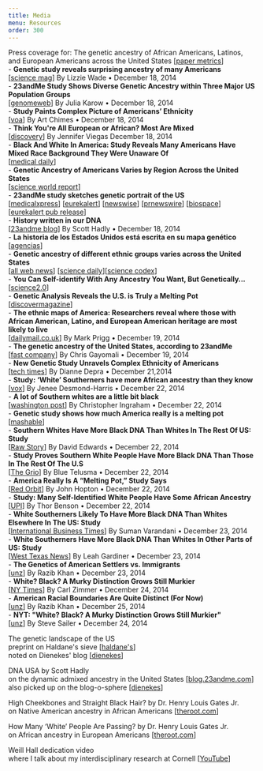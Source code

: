 ```yaml
---
title: Media
menu: Resources
order: 300
---
```

<span class="title">Press coverage for: The genetic ancestry of African Americans, Latinos, and European Americans across the United States</span> [[paper metrics](http://www.altmetric.com/details.php?domain=www.cell.com&citation_id=2996515)]
<br/>- **Genetic study reveals surprising ancestry of many Americans**
<br/>[[science mag](http://news.sciencemag.org/biology/2014/12/genetic-study-reveals-surprising-ancestry-many-americans)] By Lizzie Wade • December 18, 2014
<br/>- **23andMe Study Shows Diverse Genetic Ancestry within Three Major US Population Groups** 
<br/>[[genomeweb](https://www.genomeweb.com/genetic-research/23andme-study-shows-diverse-genetic-ancestry-within-three-major-us-population)] By Julia Karow • December 18, 2014
<br/>- **Study Paints Complex Picture of Americans’ Ethnicity** 
<br/>[[voa](http://www.voanews.com/content/study-paints-complex-picture-american-ethnicity/2564901.html)] By Art Chimes • December 18, 2014
<br/>- **Think You're All European or African? Most Are Mixed**
<br/>[[discovery][discovery]]  By Jennifer Viegas December 18, 2014
<br/>- **Black And White In America: Study Reveals Many Americans Have Mixed Race Background They Were Unaware Of**
<br/>[[medical daily](http://www.medicaldaily.com/black-and-white-america-study-reveals-many-americans-have-mixed-race-background-they-314920)]
<br/>- **Genetic Ancestry of Americans Varies by Region Across the United States**
<br/>[[science world report](http://www.scienceworldreport.com/articles/20271/20141219/genetic-ancestry-americans-varies-region-united-states.htm)]
<br/>- **23andMe study sketches genetic portrait of the US** 
<br/>[[medicalxpress][medicalxpress]] [[eurekalert][eurekalert]] [[newswise][newswise]] [[prnewswire][prnewswire]] [[biospace][biospace]] [[eurekalert pub release][eurekalertpub]]
<br/>- **History written in our DNA**
<br/>[[23andme blog][23andmeblog]] By Scott Hadly • December 18, 2014
<br/>- **La historia de los Estados Unidos está escrita en su mapa genético** 
<br/>[[agencias](http://www.agenciasinc.es/Noticias/La-historia-de-los-Estados-Unidos-esta-escrita-en-su-mapa-genetico)]
<br/>- **Genetic ancestry of different ethnic groups varies across the United States**
<br/>[[all web news](http://www.allwebsolutions.net/science-technology/genetic-ancestry-of-different-ethnic-groups-varies-across-the-united-states/)] [[science daily](http://www.sciencedaily.com/releases/2014/12/141218131409.htm)][[science codex](http://www.sciencecodex.com/genetic_ancestry_of_different_ethnic_groups_varies_across_the_united_states-147844)]
<br/>- **You Can Self-identify With Any Ancestry You Want, But Genetically...** 
<br/>[[science2.0](http://www.science20.com/news_articles/you_can_selfidentify_with_any_ancestry_you_want_but_genetically-151564)]
<br/>- **Genetic Analysis Reveals the U.S. is Truly a Melting Pot**
<br/>[[discovermagazine](http://blogs.discovermagazine.com/d-brief/2014/12/19/genetic-melting-pot/?utm_source=feedburner&utm_medium=feed&utm_campaign=Feed%3A%20DiscoverTopStories%20%28Discover%20Top%20Stories%29#.VJhK7MAAA)]
<br/>- **The ethnic maps of America: Researchers reveal where those with African American, Latino, and European American heritage are most likely to live**
<br/>[[dailymail.co.uk](http://www.dailymail.co.uk/sciencetech/article-2881198/The-ethnic-map-America-Researchers-reveal-African-Americans-Latinos-European-American-heritage-likely-live.html)] By Mark Prigg • December 19, 2014
<br/>- **The genetic ancestry of the United States, according to 23andMe**
<br/>[[fast company](http://www.fastcompany.com/3040191/the-genetic-ancestry-of-the-united-states-according-to-23andme)] By Chris Gayomali • December 19, 2014
<br/>- **New Genetic Study Unravels Complex Ethnicity of Americans**  
[[tech times](http://www.techtimes.com/articles/22644/20141221/new-genetic-study-unravels-complex-ethnicity-americans.htm)] By Dianne Depra • December 21,2014
<br/>- **Study: ‘White’ Southerners have more African ancestry than they know**
<br/>[[vox](http://www.vox.com/2014/12/22/7431391/guess-where-white-americans-have-the-most-african-ancestry)] By Jenee Desmond-Harris • December 22, 2014
<br/>- **A lot of Southern whites are a little bit black**
<br/>[[washington post](http://www.washingtonpost.com/blogs/wonkblog/wp/2014/12/22/a-lot-of-southern-whites-are-a-little-bit-black/)] By Christopher Ingraham  • December 22, 2014
<br/>- **Genetic study shows how much America really is a melting pot**
<br/>[[mashable](http://mashable.com/2014/12/21/americans-mixed-ancestry/)]
<br/>- **Southern Whites Have More Black DNA Than Whites In The Rest Of US: Study**
<br/>[[Raw Story](http://www.rawstory.com/rs/2014/12/southern-whites-have-more-black-dna-than-whites-in-the-rest-of-us-study/)] By David Edwards • December 22, 2014
<br/>- **Study Proves Southern White People Have More Black DNA Than Those In The Rest Of The U.S** 
<br/>[[The Grio](http://thegrio.com/2014/12/22/study-southern-white-people-more-black-dna/)] By Blue Telusma • December 22, 2014
<br/>- **America Really Is A “Melting Pot,” Study Says** 
<br/>[[Red Orbit](http://www.redorbit.com/news/science/1113303795/america-really-is-a-melting-pot-study-says-122214/)] By John Hopton • December 22, 2014
<br/>- **Study: Many Self-Identified White People Have Some African Ancestry** 
<br/>[[UPI](http://www.upi.com/Science_News/2014/12/22/Study-Many-self-identified-white-people-have-some-African-ancestry/5941419305079/)] By Thor Benson • December 22, 2014
<br/>- **White Southerners Likely To Have More Black DNA Than Whites Elsewhere In The US: Study**
<br/>[[International Business Times](http://www.ibtimes.com/white-southerners-likely-have-more-black-dna-whites-elsewhere-us-study-1765498)] By Suman Varandani • December 23, 2014
<br/>- **White Southerners Have More Black DNA Than Whites In Other Parts of US: Study**
<br/>[[West Texas News](http://wtexas.com/content/14121420-white-southerners-have-more-black-dna-whites-other-parts-us)] By Leah Gardiner • December 23, 2014
<br/>- **The Genetics of American Settlers vs. Immigrants**
<br/>[[unz](http://www.unz.com/gnxp/the-genetics-of-american-settlers-vs-immigrants/)] By Razib Khan • December 23, 2014
<br/>- **White? Black? A Murky Distinction Grows Still Murkier**
<br/>[[NY Times](http://www.nytimes.com/2014/12/25/science/23andme-genetic-ethnicity-study.html)] By Carl Zimmer • December 24, 2014
<br/>- **American Racial Boundaries Are Quite Distinct (For Now)**
<br/>[[unz](http://www.unz.com/gnxp/american-racial-boundaries-are-quite-distinct-for-now/)] By Razib Khan • December 25, 2014
<br/>- **NYT: "White? Black? A Murky Distinction Grows Still Murkier"**
<br/>[[unz](http://www.unz.com/isteve/nyt-white-black-a-murky-distinction-grows-still-murkier/?utm_source=feedly&utm_reader=feedly&utm_medium=rss&utm_campaign=nyt-white-black-a-murky-distinction-grows-still-murkier)] By Steve Sailer • December 24, 2014



<span class="title">The genetic landscape of the US</span>
<br/>preprint on Haldane's sieve [[haldane's][haldanes]]
<br/>noted on Dienekes' blog [[dienekes][dienekes2]]

<span class="title">DNA USA</span> 
by Scott Hadly
<br/>on the dynamic admixed ancestry in the United States [[blog.23andme.com][23andme]]
<br/>also picked up on the blog-o-sphere [[dienekes][dienekes]]

<span class="title">High Cheekbones and Straight Black Hair?</span> 
by Dr. Henry Louis Gates Jr.
<br/>on Native American ancestry in African Americans [[theroot.com][theroot-2014-04]]

<span class="title">How Many ‘White’ People Are Passing?</span> 
by Dr. Henry Louis Gates Jr.
<br/>on African ancestry in European Americans [[theroot.com][theroot-2014-03]]

<span class="title">Weill Hall dedication video</span>
<br/>where I talk about my interdisciplinary research at Cornell [[YouTube][weill]]

[23andmeblog]: http://blog.23andme.com/23andme-research/history-written-in-our-dna/
[eurekalertpub]: http://www.eurekalert.org/pub_releases/2014-12/cp-gao121114.php
[eurekalert]: http://www.eurekalert.org/pub_releases/2014-12/epr-2ss121814.php
[prnewswire]: http://www.prnewswire.com/news-releases/23andme-study-sketches-genetic-portrait-of-the-united-states-300011931.html
[biospace]: http://www.biospace.com/news_story.aspx?StoryID=358782&full=1
[newswise]: http://www.newswise.com/articles/23andme-study-sketches-genetic-portrait-of-the-united-states
[medicalxpress]: http://medicalxpress.com/news/2014-12-23andme-genetic-portrait.html
[discovery]: http://news.discovery.com/human/genetics/think-youre-all-european-or-african-most-are-mixed-141218.htm
[dienekes2]: http://dienekes.blogspot.com/2014/09/23andme-mega-study-on-different.html
[haldanes]: http://haldanessieve.org/2014/09/19/the-genetic-ancestry-of-african-latino-and-european-americans-across-the-united-states/
[weill]: http://www.youtube.com/watch?v=J3uwNFtblxs
[theroot-2014-04]: http://www.theroot.com/articles/history/2014/04/why_most_black_people_aren_t_part_indian.html
[theroot-2014-03]: http://www.theroot.com/articles/history/2014/03/how_many_white_people_have_hidden_black_ancestry.html?wpisrc=topstories 
[23andme]: http://blog.23andme.com/23andme-research/dna-usa-2/
[dienekes]: http://dienekes.blogspot.com/2014/03/admixture-in-us-populations.html
